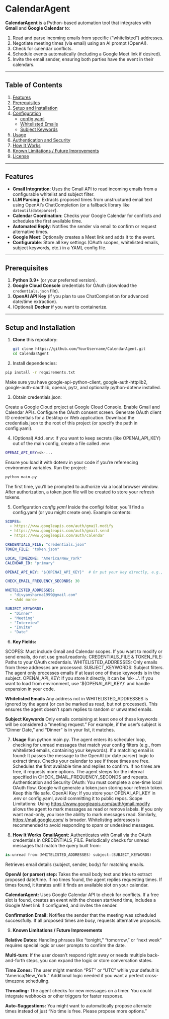 # CalendarAgent

**CalendarAgent** is a Python-based automation tool that integrates with **Gmail** and **Google Calendar** to:
1. Read and parse incoming emails from specific (“whitelisted”) addresses.
2. Negotiate meeting times (via email) using an AI prompt (OpenAI).
3. Check for calendar conflicts.
4. Schedule events automatically (including a Google Meet link if desired).
5. Invite the email sender, ensuring both parties have the event in their calendars.

---

## Table of Contents
1. [Features](#features)
2. [Prerequisites](#prerequisites)
3. [Setup and Installation](#setup-and-installation)
4. [Configuration](#configuration)
   - [config.yaml](#configyaml)
   - [Whitelisted Emails](#whitelisted-emails)
   - [Subject Keywords](#subject-keywords)
5. [Usage](#usage)
6. [Authentication and Security](#authentication-and-security)
7. [How It Works](#how-it-works)
8. [Known Limitations / Future Improvements](#known-limitations--future-improvements)
9. [License](#license)

---

## Features
- **Gmail Integration**: Uses the Gmail API to read incoming emails from a configurable whitelist and subject filter.  
- **LLM Parsing**: Extracts proposed times from unstructured email text using OpenAI’s ChatCompletion (or a fallback library like `dateutil`/`dateparser`).  
- **Calendar Coordination**: Checks your Google Calendar for conflicts and schedules the first available time.  
- **Automated Reply**: Notifies the sender via email to confirm or request alternative times.  
- **Google Meet**: Optionally creates a Meet link and adds it to the event.  
- **Configurable**: Store all key settings (OAuth scopes, whitelisted emails, subject keywords, etc.) in a YAML config file.

---

## Prerequisites
1. **Python 3.9+** (or your preferred version).  
2. **Google Cloud Console** credentials for OAuth (download the `credentials.json` file).  
3. **OpenAI API Key** (if you plan to use ChatCompletion for advanced date/time extraction).  
4. (Optional) **Docker** if you want to containerize.

---

## Setup and Installation

1. **Clone** this repository:
   ```bash
   git clone https://github.com/YourUsername/CalendarAgent.git
   cd CalendarAgent

2. Install dependencies:
```bash
pip install -r requirements.txt
```

Make sure you have google-api-python-client, google-auth-httplib2, google-auth-oauthlib, openai, pytz, and optionally python-dotenv installed.

3. Obtain credentials.json:

Create a Google Cloud project at Google Cloud Console.
Enable Gmail and Calendar APIs.
Configure the OAuth consent screen.
Generate OAuth client ID credentials for a Desktop or Web application.
Download the credentials.json to the root of this project (or specify the path in config.yaml).

4. (Optional) Add .env:
If you want to keep secrets (like OPENAI_API_KEY) out of the main config, create a file called .env:
```bash
OPENAI_API_KEY=sk-...
```
Ensure you load it with dotenv in your code if you’re referencing environment variables.
Run the project:

```bash
python main.py
```
The first time, you’ll be prompted to authorize via a local browser window. After authorization, a token.json file will be created to store your refresh tokens.

5. Configuration
*config.yaml*
Inside the config/ folder, you’ll find a config.yaml (or you might create one). Example contents:

```yaml
SCOPES:
  - https://www.googleapis.com/auth/gmail.modify
  - https://www.googleapis.com/auth/gmail.send
  - https://www.googleapis.com/auth/calendar

CREDENTIALS_FILE: "credentials.json"
TOKEN_FILE: "token.json"

LOCAL_TIMEZONE: "America/New_York"
CALENDAR_ID: "primary"

OPENAI_API_KEY: "${OPENAI_API_KEY}"  # Or put your key directly, e.g., 'sk-123abc...'

CHECK_EMAIL_FREQUENCY_SECONDS: 30

WHITELISTED_ADDRESSES:
  - "divyamsharma1999@gmail.com"
  - <Add more>

SUBJECT_KEYWORDS:
  - "Dinner"
  - "Meeting"
  - "Interview"
  - "Invite"
  - "Date"
```

6. **Key Fields:**

SCOPES: Must include Gmail and Calendar scopes. If you want to modify or send emails, do not use gmail.readonly.
CREDENTIALS_FILE & TOKEN_FILE: Paths to your OAuth credentials.
WHITELISTED_ADDRESSES: Only emails from these addresses are processed.
SUBJECT_KEYWORDS: Subject filters. The agent only processes emails if at least one of these keywords is in the subject.
OPENAI_API_KEY: If you store it directly, it can be 'sk-...'. If you want to load from environment, use '${OPENAI_API_KEY}' and handle expansion in your code.

**Whitelisted Emails**
Any address not in WHITELISTED_ADDRESSES is ignored by the agent (or can be marked as read, but not processed). This ensures the agent doesn’t spam replies to random or unwanted emails.

**Subject Keywords**
Only emails containing at least one of these keywords will be considered a “meeting request.” For example, if the user’s subject is “Dinner Date,” and “Dinner” is in your list, it matches.

7. **Usage**
Run python main.py.
The agent enters its scheduler loop, checking for unread messages that match your config filters (e.g., from whitelisted emails, containing your keywords).
If a matching email is found:
It passes the message to the OpenAI (or date parser) logic to extract times.
Checks your calendar to see if those times are free.
Schedules the first available time and replies to confirm. If no times are free, it requests more options.
The agent sleeps for the interval specified in CHECK_EMAIL_FREQUENCY_SECONDS and repeats.
Authentication and Security
OAuth: You must complete a one-time local OAuth flow. Google will generate a token.json storing your refresh token. Keep this file safe.
OpenAI Key: If you store your OPENAI_API_KEY in .env or config.yaml, avoid committing it to public repos.
Scope Limitations: Using https://www.googleapis.com/auth/gmail.modify allows the agent to mark messages as read or remove labels. If you only want read-only, you lose the ability to mark messages read. Similarly, https://mail.google.com/ is broader.
Whitelisting addresses is recommended to avoid responding to spam or undesired messages.

8. **How It Works**
**GmailAgent:**
Authenticates with Gmail via the OAuth credentials in CREDENTIALS_FILE.
Periodically checks for unread messages that match the query built from:
```csharp
is:unread from:(WHITELISTED_ADDRESSES) subject:(SUBJECT_KEYWORDS)
```

Retrieves email details (subject, sender, body) for matching emails.

**OpenAI (or parser) step:**
Takes the email body text and tries to extract proposed date/time.
If no times found, the agent replies requesting times.
If times found, it iterates until it finds an available slot on your calendar.

**CalendarAgent:**
Uses Google Calendar API to check for conflicts.
If a free slot is found, creates an event with the chosen start/end time, includes a Google Meet link if configured, and invites the sender.

**Confirmation Email:**
Notifies the sender that the meeting was scheduled successfully.
If all proposed times are busy, requests alternative proposals.

9. **Known Limitations / Future Improvements**
    
**Relative Dates:** Handling phrases like “tonight,” “tomorrow,” or “next week” requires special logic or user prompts to confirm the date.

**Multi-turn:** If the user doesn’t respond right away or needs multiple back-and-forth steps, you can expand the logic or store conversation states.

**Time Zones:** The user might mention “PST” or “UTC” while your default is “America/New_York.” Additional logic needed if you want a perfect cross-timezone scheduling.

**Threading:** The agent checks for new messages on a timer. You could integrate webhooks or other triggers for faster response.

**Auto-Suggestions:** You might want to automatically propose alternate times instead of just “No time is free. Please propose more options.”
